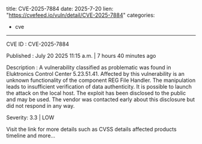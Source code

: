  
title: CVE-2025-7884
date: 2025-7-20
lien: "https://cvefeed.io/vuln/detail/CVE-2025-7884"
categories:
  - cve
---

CVE ID : CVE-2025-7884

Published :  July 20
2025
11:15 a.m. | 7 hours
40 minutes ago

Description : A vulnerability classified as problematic was found in Eluktronics Control Center 5.23.51.41. Affected by this vulnerability is an unknown functionality of the component REG File Handler. The manipulation leads to insufficient verification of data authenticity. It is possible to launch the attack on the local host. The exploit has been disclosed to the public and may be used. The vendor was contacted early about this disclosure but did not respond in any way.

Severity: 3.3 | LOW

Visit the link for more details
such as CVSS details
affected products
timeline
and more...
